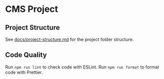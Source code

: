 # CMS Project

## Project Structure

See [docs/project-structure.md](docs/project-structure.md) for the project folder structure.

## Code Quality

Run `npm run lint` to check code with ESLint.
Run `npm run format` to format code with Prettier.
